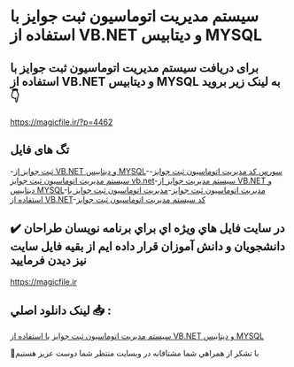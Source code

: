 # سیستم مدیریت اتوماسیون ثبت جوایز با استفاده از VB.NET و دیتابیس MYSQL

## برای دریافت سیستم مدیریت اتوماسیون ثبت جوایز با استفاده از VB.NET و دیتابیس MYSQL به لینک زیر بروید 👇

https://magicfile.ir/?p=4462

## تگ های فایل

-[ثبت جوایز از VB.NET و دیتابیس MYSQL](https://magicfile.ir/product/%d8%b3%db%8c%d8%b3%d8%aa%d9%85-%d9%85%d8%af%db%8c%d8%b1%db%8c%d8%aa-%d8%a7%d8%aa%d9%88%d9%85%d8%a7%d8%b3%db%8c%d9%88%d9%86-%d8%ab%d8%a8%d8%aa-%d8%ac%d9%88%d8%a7%db%8c%d8%b2-vbnet-mysql/)-[سورس کد مدیریت اتوماسیون ثبت جوایز](https://magicfile.ir/product/%d8%b3%db%8c%d8%b3%d8%aa%d9%85-%d9%85%d8%af%db%8c%d8%b1%db%8c%d8%aa-%d8%a7%d8%aa%d9%88%d9%85%d8%a7%d8%b3%db%8c%d9%88%d9%86-%d8%ab%d8%a8%d8%aa-%d8%ac%d9%88%d8%a7%db%8c%d8%b2-vbnet-mysql/)-[سیستم مدیریت اتوماسیون ثبت جوایز vb.net](https://magicfile.ir/product/%d8%b3%db%8c%d8%b3%d8%aa%d9%85-%d9%85%d8%af%db%8c%d8%b1%db%8c%d8%aa-%d8%a7%d8%aa%d9%88%d9%85%d8%a7%d8%b3%db%8c%d9%88%d9%86-%d8%ab%d8%a8%d8%aa-%d8%ac%d9%88%d8%a7%db%8c%d8%b2-vbnet-mysql/)-[سیستم مدیریت جوایز از VB.NET و دیتابیس MYSQL](https://magicfile.ir/product/%d8%b3%db%8c%d8%b3%d8%aa%d9%85-%d9%85%d8%af%db%8c%d8%b1%db%8c%d8%aa-%d8%a7%d8%aa%d9%88%d9%85%d8%a7%d8%b3%db%8c%d9%88%d9%86-%d8%ab%d8%a8%d8%aa-%d8%ac%d9%88%d8%a7%db%8c%d8%b2-vbnet-mysql/)-[مدیریت اتوماسیون ثبت جوایز](https://magicfile.ir/product/%d8%b3%db%8c%d8%b3%d8%aa%d9%85-%d9%85%d8%af%db%8c%d8%b1%db%8c%d8%aa-%d8%a7%d8%aa%d9%88%d9%85%d8%a7%d8%b3%db%8c%d9%88%d9%86-%d8%ab%d8%a8%d8%aa-%d8%ac%d9%88%d8%a7%db%8c%d8%b2-vbnet-mysql/)-[مدیریت اتوماسیون ثبت جوایز با استفاده از VB.NET](https://magicfile.ir/product/%d8%b3%db%8c%d8%b3%d8%aa%d9%85-%d9%85%d8%af%db%8c%d8%b1%db%8c%d8%aa-%d8%a7%d8%aa%d9%88%d9%85%d8%a7%d8%b3%db%8c%d9%88%d9%86-%d8%ab%d8%a8%d8%aa-%d8%ac%d9%88%d8%a7%db%8c%d8%b2-vbnet-mysql/)-[کد سیستم مدیریت اتوماسیون ثبت جوایز](https://magicfile.ir/product/%d8%b3%db%8c%d8%b3%d8%aa%d9%85-%d9%85%d8%af%db%8c%d8%b1%db%8c%d8%aa-%d8%a7%d8%aa%d9%88%d9%85%d8%a7%d8%b3%db%8c%d9%88%d9%86-%d8%ab%d8%a8%d8%aa-%d8%ac%d9%88%d8%a7%db%8c%d8%b2-vbnet-mysql/)

## ✔️ در سايت فايل هاي ويژه اي براي برنامه نويسان طراحان دانشجويان و دانش آموزان قرار داده ايم از بقيه فايل سايت نيز ديدن فرماييد

https://magicfile.ir


## لينک دانلود اصلي 📥 :

[سیستم مدیریت اتوماسیون ثبت جوایز با استفاده از VB.NET و دیتابیس MYSQL](https://magicfile.ir/product/%d8%b3%db%8c%d8%b3%d8%aa%d9%85-%d9%85%d8%af%db%8c%d8%b1%db%8c%d8%aa-%d8%a7%d8%aa%d9%88%d9%85%d8%a7%d8%b3%db%8c%d9%88%d9%86-%d8%ab%d8%a8%d8%aa-%d8%ac%d9%88%d8%a7%db%8c%d8%b2-vbnet-mysql/) 


🙏با تشکر از همراهي شما مشتاقانه در وبسایت منتظر شما دوست عزیز هستیم

